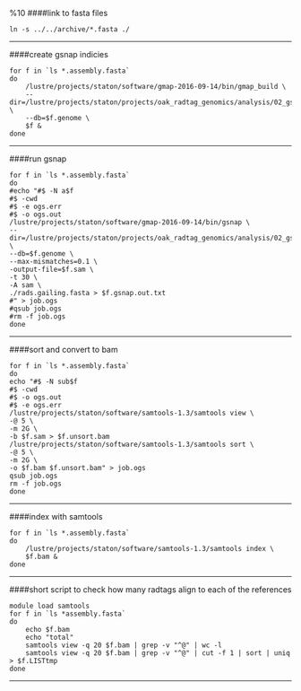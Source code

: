 %10
####link to fasta files
```
ln -s ../../archive/*.fasta ./
```
---
####create gsnap indicies
```
for f in `ls *.assembly.fasta`
do
	/lustre/projects/staton/software/gmap-2016-09-14/bin/gmap_build \
	--dir=/lustre/projects/staton/projects/oak_radtag_genomics/analysis/02_gsnap/ \
	--db=$f.genome \
	$f &
done
```
---
####run gsnap
```
for f in `ls *.assembly.fasta`
do
#echo "#$ -N a$f
#$ -cwd
#$ -e ogs.err
#$ -o ogs.out
/lustre/projects/staton/software/gmap-2016-09-14/bin/gsnap \
--dir=/lustre/projects/staton/projects/oak_radtag_genomics/analysis/02_gsnap/ \
--db=$f.genome \
--max-mismatches=0.1 \
-output-file=$f.sam \
-t 30 \
-A sam \
./rads.gailing.fasta > $f.gsnap.out.txt
#" > job.ogs
#qsub job.ogs
#rm -f job.ogs
done
```
---
####sort and convert to bam
```
for f in `ls *.assembly.fasta`
do
echo "#$ -N sub$f
#$ -cwd
#$ -o ogs.out
#$ -e ogs.err	
/lustre/projects/staton/software/samtools-1.3/samtools view \
-@ 5 \
-m 2G \
-b $f.sam > $f.unsort.bam
/lustre/projects/staton/software/samtools-1.3/samtools sort \
-@ 5 \
-m 2G \
-o $f.bam $f.unsort.bam" > job.ogs
qsub job.ogs
rm -f job.ogs
done
```
---
####index with samtools
```
for f in `ls *.assembly.fasta`
do
	/lustre/projects/staton/software/samtools-1.3/samtools index \
	$f.bam &
done
```
---
####short script to check how many radtags align to each of the references
```
module load samtools
for f in `ls *assembly.fasta`
do
	echo $f.bam
	echo "total"
	samtools view -q 20 $f.bam | grep -v "^@" | wc -l
	samtools view -q 20 $f.bam | grep -v "^@" | cut -f 1 | sort | uniq > $f.LISTtmp
done
```
---
